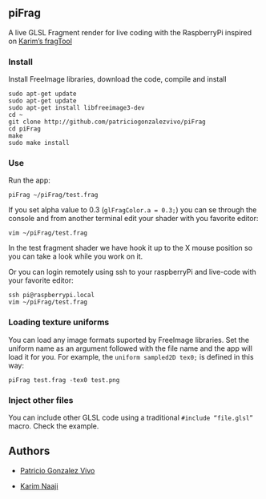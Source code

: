 ## piFrag

A live GLSL Fragment render for live coding with the RaspberryPi inspired on [Karim’s fragTool](https://github.com/karimnaaji/fragtool)

### Install

Install FreeImage libraries, download the code, compile and install

```
sudo apt-get update
sudo apt-get update
sudo apt-get install libfreeimage3-dev
cd ~ 
git clone http://github.com/patriciogonzalezvivo/piFrag
cd piFrag
make
sudo make install
```

### Use

Run the app:

```
piFrag ~/piFrag/test.frag
```

If you set alpha value to 0.3 (```glFragColor.a = 0.3;```) you can se through the console and from another terminal edit your shader with you favorite editor:

```
vim ~/piFrag/test.frag
```

In the test fragment shader we have hook it up to the X mouse position so you can take a look while you work on it.

Or you can login remotely using ssh to your raspberryPi and live-code with your favorite editor:

```
ssh pi@raspberrypi.local
vim ~/piFrag/test.frag
```

### Loading texture uniforms

You can load any image formats suported by FreeImage libraries. Set the uniform name as an argument followed with the file name and the app will load it for you. For example, the ```uniform sampled2D tex0;``` is defined in this way:

```
piFrag test.frag -tex0 test.png
```

### Inject other files

You can include other GLSL code using a traditional ```#include “file.glsl”``` macro. Check the example.

## Authors

* [Patricio Gonzalez Vivo](http://patriciogonzalezvivo.com/)

* [Karim Naaji](http://karim.naaji.fr/)